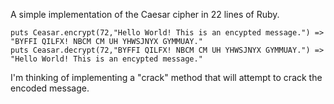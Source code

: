 A simple implementation of the Caesar cipher in 22 lines of Ruby.

    puts Ceasar.encrypt(72,"Hello World! This is an encypted message.") => "BYFFI QILFX! NBCM CM UH YHWSJNYX GYMMUAY."
    puts Ceasar.decrypt(72,"BYFFI QILFX! NBCM CM UH YHWSJNYX GYMMUAY.") => "Hello World! This is an encypted message."

I'm thinking of implementing a "crack" method that will attempt to crack
the encoded message.
